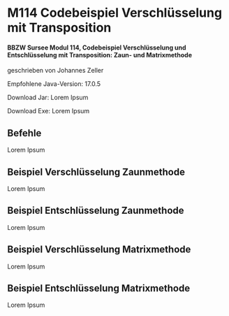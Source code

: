 # M114 Codebeispiel Verschlüsselung mit Transposition

#### BBZW Sursee Modul 114, Codebeispiel Verschlüsselung und Entschlüsselung mit Transposition: Zaun- und Matrixmethode
geschrieben von Johannes Zeller

Empfohlene Java-Version: 17.0.5


Download Jar: Lorem Ipsum

Download Exe: Lorem Ipsum


## Befehle
Lorem Ipsum

## Beispiel Verschlüsselung Zaunmethode
Lorem Ipsum

## Beispiel Entschlüsselung Zaunmethode
Lorem Ipsum

## Beispiel Verschlüsselung Matrixmethode
Lorem Ipsum

## Beispiel Entschlüsselung Matrixmethode
Lorem Ipsum
